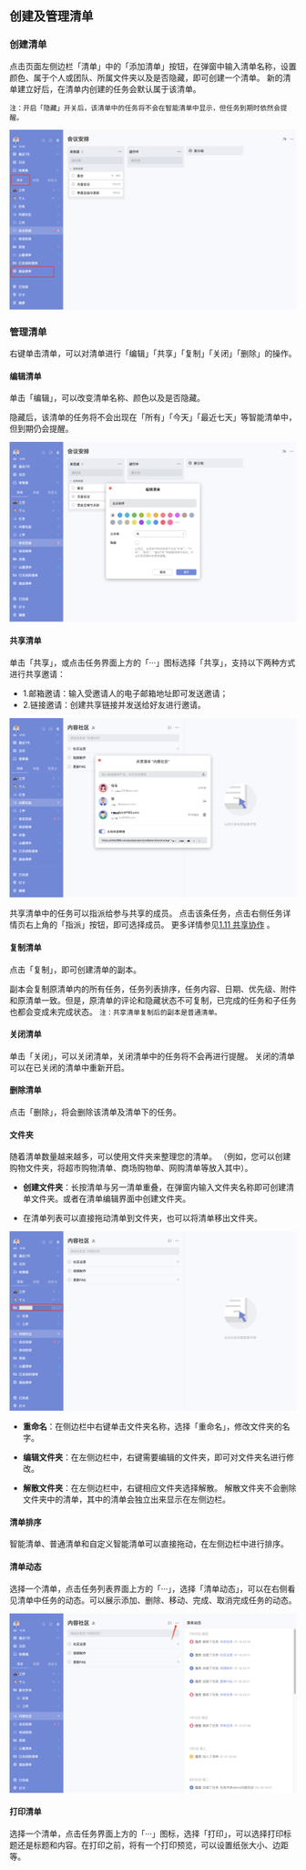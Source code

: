 ## 创建及管理清单

### 创建清单

点击页面左侧边栏「清单」中的「添加清单」按钮，在弹窗中输入清单名称，设置颜色、属于个人或团队、所属文件夹以及是否隐藏，即可创建一个清单。 新的清单建立好后，在清单内创建的任务会默认属于该清单。

`注：开启「隐藏」开关后，该清单中的任务将不会在智能清单中显示，但任务到期时依然会提醒。`

![images35](../../images/mac/28.png)

### 管理清单

右键单击清单，可以对清单进行「编辑」「共享」「复制」「关闭」「删除」的操作。

#### 编辑清单

单击「编辑」，可以改变清单名称、颜色以及是否隐藏。

隐藏后，该清单的任务将不会出现在「所有」「今天」「最近七天」等智能清单中，但到期仍会提醒。

![images35](../../images/mac/29.png)

#### 共享清单

单击「共享」，或点击任务界面上方的「···」图标选择「共享」，支持以下两种方式进行共享邀请：

* 1.邮箱邀请：输入受邀请人的电子邮箱地址即可发送邀请；
* 2.链接邀请：创建共享链接并发送给好友进行邀请。

![images35](../../images/mac/30.png)

共享清单中的任务可以指派给参与共享的成员。 点击该条任务，点击右侧任务详情页右上角的「指派」按钮，即可选择成员。 更多详情参见[1.11 共享协作](../ios_app/5_share_lists.md) 。

#### 复制清单

点击「复制」，即可创建清单的副本。

副本会复制原清单内的所有任务，任务列表排序，任务内容、日期、优先级、附件和原清单一致。但是，原清单的评论和隐藏状态不可复制，已完成的任务和子任务也都会变成未完成状态。
`注：共享清单复制后的副本是普通清单。`

#### 关闭清单

单击「关闭」，可以关闭清单，关闭清单中的任务将不会再进行提醒。 关闭的清单可以在已关闭的清单中重新开启。

#### 删除清单

点击「删除」，将会删除该清单及清单下的任务。

#### 文件夹

随着清单数量越来越多，可以使用文件夹来整理您的清单。
（例如，您可以创建购物文件夹，将超市购物清单、商场购物单、网购清单等放入其中）。

* **创建文件夹**：长按清单与另一清单重叠，在弹窗内输入文件夹名称即可创建清单文件夹。或者在清单编辑界面中创建文件夹。 

* 在清单列表可以直接拖动清单到文件夹，也可以将清单移出文件夹。

![images35](../../images/mac/31.png)

* **重命名**：在侧边栏中右键单击文件夹名称，选择「重命名」，修改文件夹的名字。

* **编辑文件夹**：在左侧边栏中，右键需要编辑的文件夹，即可对文件夹名进行修改。

* **解散文件夹**：在左侧边栏中，右键相应文件夹选择解散。 解散文件夹不会删除文件夹中的清单，其中的清单会独立出来显示在左侧边栏。

#### 清单排序

智能清单、普通清单和自定义智能清单可以直接拖动，在左侧边栏中进行排序。

#### 清单动态

选择一个清单，点击任务列表界面上方的「···」，选择「清单动态」，可以在右侧看见清单中任务的动态。可以展示添加、删除、移动、完成、取消完成任务的动态。

![images35](../../images/mac/32.png)

#### 打印清单

选择一个清单，点击任务界面上方的「···」图标，选择「打印」，可以选择打印标题还是标题和内容。在打印之前，将有一个打印预览，可以设置纸张大小、边距等。

